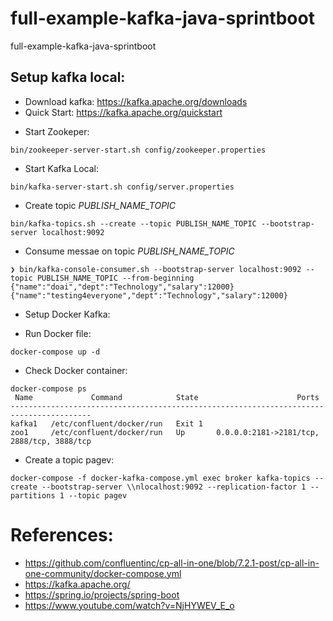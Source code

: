 # full-example-kafka-java-sprintboot
full-example-kafka-java-sprintboot

## Setup kafka local:
- Download kafka: https://kafka.apache.org/downloads
- Quick Start: https://kafka.apache.org/quickstart

+ Start Zookeper: 
```
bin/zookeeper-server-start.sh config/zookeeper.properties
```

+ Start Kafka Local:
```
bin/kafka-server-start.sh config/server.properties
```
+ Create topic *PUBLISH_NAME_TOPIC*
```
bin/kafka-topics.sh --create --topic PUBLISH_NAME_TOPIC --bootstrap-server localhost:9092
```

+ Consume messae on topic *PUBLISH_NAME_TOPIC*
```
❯ bin/kafka-console-consumer.sh --bootstrap-server localhost:9092 --topic PUBLISH_NAME_TOPIC --from-beginning
{"name":"doai","dept":"Technology","salary":12000}
{"name":"testing4everyone","dept":"Technology","salary":12000}
```

- Setup Docker Kafka:

+ Run Docker file:
```
docker-compose up -d
```
+ Check Docker container: 
```
docker-compose ps
 Name             Command            State                      Ports                   
----------------------------------------------------------------------------------------
kafka1   /etc/confluent/docker/run   Exit 1                                             
zoo1     /etc/confluent/docker/run   Up       0.0.0.0:2181->2181/tcp, 2888/tcp, 3888/tcp
```

+ Create a topic pagev:

```
docker-compose -f docker-kafka-compose.yml exec broker kafka-topics --create --bootstrap-server \\nlocalhost:9092 --replication-factor 1 --partitions 1 --topic pagev
```

# References:

- https://github.com/confluentinc/cp-all-in-one/blob/7.2.1-post/cp-all-in-one-community/docker-compose.yml
- https://kafka.apache.org/
- https://spring.io/projects/spring-boot
- https://www.youtube.com/watch?v=NjHYWEV_E_o


